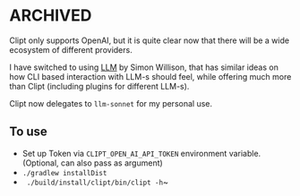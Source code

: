 # ARCHIVED

Clipt only supports OpenAI, but it is quite clear now that there will be a wide ecosystem of different providers. 

I have switched to using [LLM](https://github.com/simonw/llm) by Simon Willison, that has similar ideas on how CLI based interaction with LLM-s should feel, while offering much more than Clipt (including plugins for different LLM-s).

Clipt now delegates to `llm-sonnet` for my personal use.

## To use
* Set up Token via `CLIPT_OPEN_AI_API_TOKEN` environment variable. (Optional, can also pass as argument)
* `./gradlew installDist`
* ` ./build/install/clipt/bin/clipt -h`~
